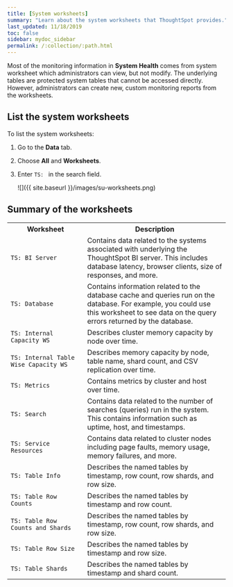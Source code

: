 ```yaml
---
title: [System worksheets]
summary: "Learn about the system worksheets that ThoughtSpot provides."
last_updated: 11/18/2019
toc: false
sidebar: mydoc_sidebar
permalink: /:collection/:path.html
---
```

Most of the monitoring information in **System Health** comes from system
worksheet which administrators can view, but not modify. The underlying tables
are protected system tables that cannot be accessed directly. However,
administrators can create new, custom monitoring reports from the worksheets.

## List the system worksheets

To list the system worksheets:

1. Go to the **Data** tab.
2. Choose **All** and **Worksheets**.
3. Enter `TS: ` in the search field.

   ![]({{ site.baseurl }}/images/su-worksheets.png)


## Summary of the worksheets

<table>
<colgroup>
   <col style="width:35%" />
   <col style="width:65%" />
</colgroup>
   <tr>
      <th>Worksheet</th>
      <th>Description</th>
   </tr>
   <tr>
      <td><code class="highlighter-rouge">TS: BI Server</code></td>
      <td>
         Contains data related to the systems associated with underlying the
         ThoughtSpot BI server.  This includes database latency, browser clients, size
         of responses, and more.
      </td>
   </tr>
   <tr>
      <td><code class="highlighter-rouge">TS: Database</code></td>
      <td>
         Contains information related to the database cache and queries run on the database. For example, you could use this worksheet to see data on the query errors returned by the database.
      </td>
   </tr>
   <tr>
      <td><code class="highlighter-rouge">TS: Internal Capacity WS</code></td>
      <td>
         Describes cluster memory capacity by node over time.
      </td>
   </tr>
   <tr>
      <td><code class="highlighter-rouge">TS: Internal Table Wise Capacity WS</code></td>
      <td>
         Describes memory capacity by node, table name, shard count, and CSV replication over time.
      </td>
   </tr>
   <tr>
      <td><code class="highlighter-rouge">TS: Metrics</code></td>
      <td>
         Contains metrics by cluster and host over time.
      </td>
   </tr>
   <tr>
      <td><code class="highlighter-rouge">TS: Search</code></td>
      <td>
         Contains data related to the number of searches (queries) run in the system. This contains
         information such as uptime, host, and timestamps.
      </td>
   </tr>
   <tr>
      <td><code class="highlighter-rouge">TS: Service Resources</code></td>
      <td>
         Contains data related to cluster nodes including page faults, memory usage, memory failures, and more.
      </td>
   </tr>
   <tr>
      <td><code class="highlighter-rouge">TS: Table Info</code></td>
      <td>
         Describes the named tables by timestamp, row count, row shards, and row size.
      </td>
   </tr>
   <tr>
      <td><code class="highlighter-rouge">TS: Table Row Counts</code></td>
      <td>
         Describes the named tables by timestamp and row count.
      </td>
   </tr>
   <tr>
      <td><code class="highlighter-rouge">TS: Table Row Counts and Shards</code></td>
      <td>
         Describes the named tables by timestamp, row count, row shards, and row size.
      </td>
   </tr>
   <tr>
      <td><code class="highlighter-rouge">TS: Table Row Size</code></td>
      <td>
         Describes the named tables by timestamp and row size.
      </td>
   </tr>
   <tr>
      <td><code class="highlighter-rouge">TS: Table Shards</code></td>
      <td>
         Describes the named tables by timestamp and shard count.
      </td>
   </tr>
</table>
